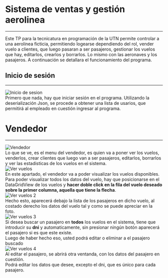 
# Sistema de ventas y gestión aerolinea
---
Este TP para la tecnicatura en programación de la UTN permite controlar a una aerolinea ficticia, permitiendo logearse dependiendo del rol,
vender vuelo a clientes, que luego pasaran a ser pasajeros, gestionar los vuelos que hay, editarlos, crearlos y borrarlos. Lo mismo con las aeronaves y los pasajeros.
A continuación se detallara el funcionamiento del programa.
## Inicio de sesión
---
![Inicio de sesion](https://github.com/lucascostanza25/Costanza.Lucas.PrimerParcial/blob/master/Fotos_GitHub/FrmInicioSesion.png)
<br>
Primero que nada, hay que iniciar sesión en el programa. Utilizando la deserialización Json, se procede a obtener una lista de usarios, que permitirá al empleado en cuestión ingresar al programa.
<br>
# Vendedor
---
![Vendedor](https://github.com/lucascostanza25/Costanza.Lucas.PrimerParcial/blob/master/Fotos_GitHub/FrmVendedor1.png)
<br>
Lo que se ve, es el menu del vendedor, es quien va a poner ver los vuelos, venderlos, crear clientes que luego van a ser pasajeros, editarlos, borrarlos y ver las estadisticas de los vuelos en el sistema.
<br>
![Ver vuelos](https://github.com/lucascostanza25/Costanza.Lucas.PrimerParcial/blob/master/Fotos_GitHub/FrmVendedorVerVuelos.png)
<br>
En este apartado, el vendedor va a poder visualizar los vuelos disponibles.
<br>
Para poder visualizar todos los datos del vuelo, hay que posicionarse en el DataGridView de los vuelos y **hacer doble click en la fila del vuelo deseado sobre la primer columna, aquella que tiene la flecha**.
<br>
![Ver vuelos 2](https://github.com/lucascostanza25/Costanza.Lucas.PrimerParcial/blob/master/Fotos_GitHub/FrmVendedorVerVuelo2.png)
<br>
Hecho esto, aparecerá debajo la lista de los pasajeros en dicho vuelo, al costado derecho los datos del vuelo tal y como se puede apreciar en la foto.
<br>
![Ver vuelos 3](https://github.com/lucascostanza25/Costanza.Lucas.PrimerParcial/blob/master/Fotos_GitHub/FrmVendedorVerVuelo3.png)
<br>
Si desea buscar un pasajero en **todos** los vuelos en el sistema, tiene que introducir su **dni** y automaticamente, sin presionar ningún botón aparecerá el pasajero si es que este existe.
<br>
Luego de haber hecho eso, usted podrá editar o eliminar a el pasajero buscado
<br>
![Ver vuelos 4](https://github.com/lucascostanza25/Costanza.Lucas.PrimerParcial/blob/master/Fotos_GitHub/FrmVendedorVerVuelo4_EditarPasajero.png)
<br>
Al editar el pasajero, se abrirá otra ventanda, con los datos del pasajero en cuestión.
<br>
Podrá editar los datos que desee, excepto el dni, que es único para cada pasajero.


